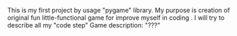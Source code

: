 This is my first project by usage "pygame" library. 
My purpose is creation of original fun little-functional game for improve myself in coding .
I will try to describe all my "code step"
Game description:
"???"